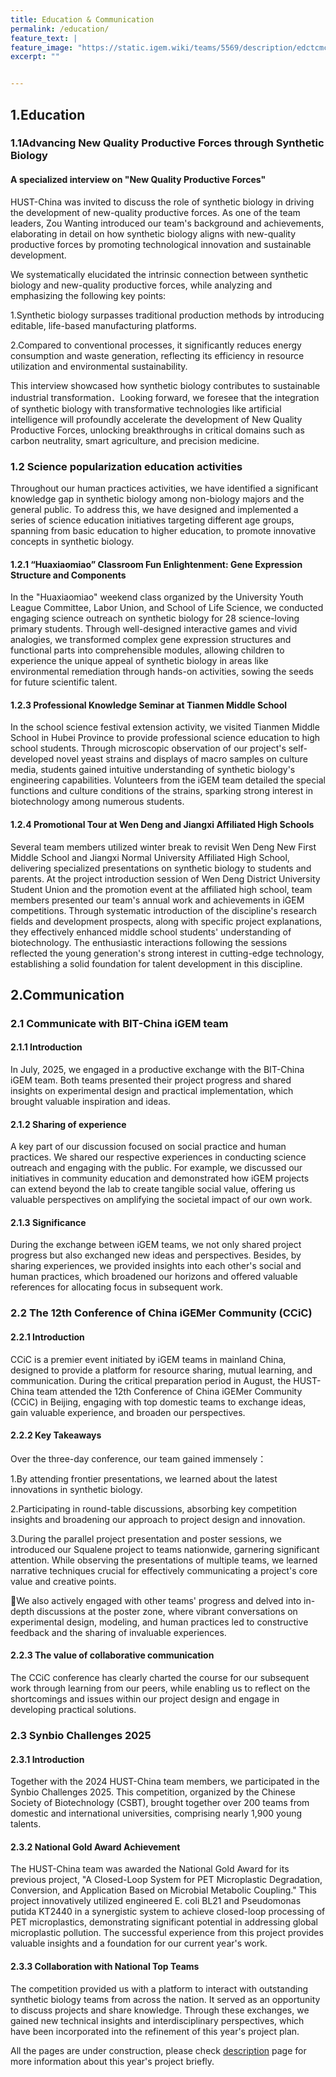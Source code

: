 ```yaml
---
title: Education & Communication
permalink: /education/
feature_text: |
feature_image: "https://static.igem.wiki/teams/5569/description/edctcmct.webp"
excerpt: ""


---
```


## 1.Education 
### 1.1Advancing New Quality Productive Forces through Synthetic Biology
#### A specialized interview on "New Quality Productive Forces"

HUST-China was invited to discuss the role of synthetic biology in driving the development of new-quality productive forces. As one of the team leaders, Zou Wanting introduced our team's background and achievements, elaborating in detail on how synthetic biology aligns with new-quality productive forces by promoting technological innovation and sustainable development.

We systematically elucidated the intrinsic connection between synthetic biology and new-quality productive forces, while analyzing and emphasizing the following key points:

1.Synthetic biology surpasses traditional production methods by introducing editable, life-based manufacturing platforms.

2.Compared to conventional processes, it significantly reduces energy consumption and waste generation, reflecting its efficiency in resource utilization and environmental sustainability.

This interview showcased how synthetic biology contributes to sustainable industrial transformation．Looking forward, we foresee that the integration of synthetic biology with transformative technologies like artificial intelligence will profoundly accelerate the development of New Quality Productive Forces, unlocking breakthroughs in critical domains such as carbon neutrality, smart agriculture, and precision medicine.

### 1.2 Science popularization education activities

Throughout our human practices activities, we have identified a significant knowledge gap in synthetic biology among non-biology majors and the general public. To address this, we have designed and implemented a series of science education initiatives targeting different age groups, spanning from basic education to higher education, to promote innovative concepts in synthetic biology.

#### 1.2.1 “Huaxiaomiao” Classroom Fun Enlightenment: Gene Expression Structure and Components

In the "Huaxiaomiao" weekend class organized by the University Youth League Committee, Labor Union, and School of Life Science, we conducted engaging science outreach on synthetic biology for 28 science-loving primary students. Through well-designed interactive games and vivid analogies, we transformed complex gene expression structures and functional parts into comprehensible modules, allowing children to experience the unique appeal of synthetic biology in areas like environmental remediation through hands-on activities, sowing the seeds for future scientific talent.

#### 1.2.3 Professional Knowledge Seminar at Tianmen Middle School

In the school science festival extension activity, we visited Tianmen Middle School in Hubei Province to provide professional science education to high school students. Through microscopic observation of our project's self-developed novel yeast strains and displays of macro samples on culture media, students gained intuitive understanding of synthetic biology's engineering capabilities. Volunteers from the iGEM team detailed the special functions and culture conditions of the strains, sparking strong interest in biotechnology among numerous students.

#### 1.2.4 Promotional Tour at Wen Deng and Jiangxi Affiliated High Schools

Several team members utilized winter break to revisit Wen Deng New First Middle School and Jiangxi Normal University Affiliated High School, delivering specialized presentations on synthetic biology to students and parents. At the project introduction session of Wen Deng District University Student Union and the promotion event at the affiliated high school, team members presented our team's annual work and achievements in iGEM competitions. Through systematic introduction of the discipline's research fields and development prospects, along with specific project explanations, they effectively enhanced middle school students' understanding of biotechnology. The enthusiastic interactions following the sessions reflected the young generation's strong interest in cutting-edge technology, establishing a solid foundation for talent development in this discipline.

## 2.Communication 
### 2.1 Communicate with BIT-China iGEM team
#### 2.1.1 Introduction

In July, 2025, we engaged in a productive exchange with the BIT-China iGEM team. Both teams presented their project progress and shared insights on experimental design and practical implementation, which brought valuable inspiration and ideas.

#### 2.1.2 Sharing of experience

A key part of our discussion focused on social practice and human practices. We shared our respective experiences in conducting science outreach and engaging with the public. For example, we discussed our initiatives in community education and demonstrated how iGEM projects can extend beyond the lab to create tangible social value, offering us valuable perspectives on amplifying the societal impact of our own work.

#### 2.1.3 Significance
During the exchange between iGEM teams, we not only shared project progress but also exchanged new ideas and perspectives. Besides, by sharing experiences, we provided insights into each other's social and human practices, which broadened our horizons and offered valuable references for allocating focus in subsequent work.

### 2.2 The 12th Conference of China iGEMer Community (CCiC)
#### 2.2.1 Introduction

CCiC is a premier event initiated by iGEM teams in mainland China, designed to provide a platform for resource sharing, mutual learning, and communication. During the critical preparation period in August, the HUST-China team attended the 12th Conference of China iGEMer Community (CCiC) in Beijing, engaging with top domestic teams to exchange ideas, gain valuable experience, and broaden our perspectives.

#### 2.2.2 Key Takeaways
Over the three-day conference, our team gained immensely：

1.By attending frontier presentations, we learned about the latest innovations in synthetic biology. 

2.Participating in round-table discussions, absorbing key competition insights and broadening our approach to project design and innovation. 

3.During the parallel project presentation and poster sessions, we introduced our Squalene project to teams nationwide, garnering significant attention. While observing the presentations of multiple teams, we learned narrative techniques crucial for effectively communicating a project's core value and creative points.

We also actively engaged with other teams' progress and delved into in-depth discussions at the poster zone, where vibrant conversations on experimental design, modeling, and human practices led to constructive feedback and the sharing of invaluable experiences.

#### 2.2.3 The value of collaborative communication

The CCiC conference has clearly charted the course for our subsequent work through learning from our peers, while enabling us to reflect on the shortcomings and issues within our project design and engage in developing practical solutions.

### 2.3 Synbio Challenges 2025
#### 2.3.1 Introduction

Together with the 2024 HUST-China team members, we participated in the Synbio Challenges 2025. This competition, organized by the Chinese Society of Biotechnology (CSBT), brought together over 200 teams from domestic and international universities, comprising nearly 1,900 young talents.

#### 2.3.2 National Gold Award Achievement

The HUST-China team was awarded the National Gold Award for its previous project, "A Closed-Loop System for PET Microplastic Degradation, Conversion, and Application Based on Microbial Metabolic Coupling." This project innovatively utilized engineered E. coli BL21 and Pseudomonas putida KT2440 in a synergistic system to achieve closed-loop processing of PET microplastics, demonstrating significant potential in addressing global microplastic pollution. The successful experience from this project provides valuable insights and a foundation for our current year's work.

#### 2.3.3 Collaboration with National Top Teams

The competition provided us with a platform to interact with outstanding synthetic biology teams from across the nation. It served as an opportunity to discuss projects and share knowledge. Through these exchanges, we gained new technical insights and interdisciplinary perspectives, which have been incorporated into the refinement of this year's project plan.

All the pages are under construction, please check [description](description) page for more information about this year's project briefly.
